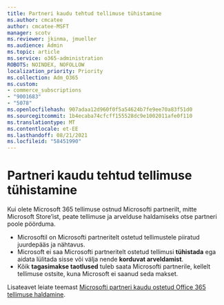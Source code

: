 ```yaml
---
title: Partneri kaudu tehtud tellimuse tühistamine
ms.author: cmcatee
author: cmcatee-MSFT
manager: scotv
ms.reviewer: jkinma, jmueller
ms.audience: Admin
ms.topic: article
ms.service: o365-administration
ROBOTS: NOINDEX, NOFOLLOW
localization_priority: Priority
ms.collection: Adm_O365
ms.custom:
- commerce_subscriptions
- "9001683"
- "5078"
ms.openlocfilehash: 907adaa12d960f0f5a54624b7fe9ee70a83f51d0
ms.sourcegitcommit: 1b4ecaba74cfcff155528dc9e1002011afe0f110
ms.translationtype: MT
ms.contentlocale: et-EE
ms.lasthandoff: 08/21/2021
ms.locfileid: "58451990"
---
```

# <a name="cancel-subscription-from-partner"></a>Partneri kaudu tehtud tellimuse tühistamine

Kui olete Microsoft 365 tellimuse ostnud Microsofti partnerilt, mitte Microsoft Store’ist, peate tellimuse ja arvelduse haldamiseks otse partneri poole pöörduma.

- Microsoftil on Microsofti partneritelt ostetud tellimustele piiratud juurdepääs ja nähtavus. 
- Microsoft ei saa Microsofti partneritelt ostetud tellimusi **tühistada** ega aidata lülitada sisse või välja nende **korduvat arveldamist**. 
- Kõik **tagasimakse taotlused** tuleb saata Microsofti partnerile, kellelt tellimuse ostsite, kuna Microsoft ei saanud seda makset. 

Lisateavet leiate teemast [Microsofti partneri kaudu ostetud Office 365 tellimuse haldamine](https://support.microsoft.com/help/4230739/microsoft-account-manage-office-365-subscription-from-third-party). 
